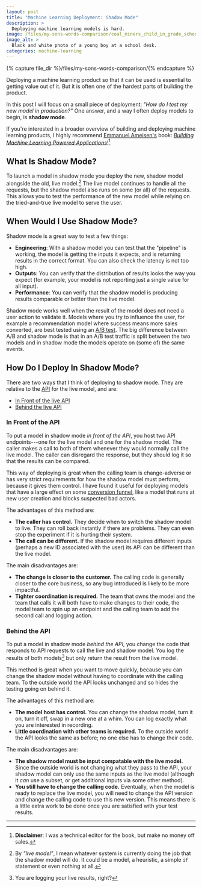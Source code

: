 ```yaml
---
layout: post
title: "Machine Learning Deployment: Shadow Mode"
description: >
  Deploying machine learning models is hard.
image: /files/my-sons-words-comparison/coal_miners_child_in_grade_school_lejunior_harlan_county_kentucky.jpg
image_alt: >
  Black and white photo of a young boy at a school desk.
categories: machine-learning
---
```


{% capture file_dir %}/files/my-sons-words-comparison/{% endcapture %}

Deploying a machine learning product so that it can be used is essential to
getting value out of it. But it is often one of the hardest parts of building
the product.

In this post I will focus on a small piece of deployment: _"How do I test my
new model in production?"_ One answer, and a way I often deploy models to
begin, is **shadow mode**.

If you're interested in a broader overview of building and deploying machine
learning products, I highly recommend [Emmanuel Ameisen's][manu] book:
[_Building Machine Learning Powered Applications_][book]![^1]

[manu]: https://mlpowered.com/
[book]: https://mlpowered.com/book/


## What Is Shadow Mode?

To launch a model in shadow mode you deploy the new, shadow model alongside
the old, live model.[^2] The live model continues to handle all the requests,
but the shadow model also runs on some (or all) of the requests. This allows
you to test the performance of the new model while relying on the
tried-and-true live model to serve the user.

## When Would I Use Shadow Mode?

Shadow mode is a great way to test a few things:

- **Engineering**: With a shadow model you can test that the "pipeline" is
working, the model is getting the inputs it expects, and is returning results
in the correct format. You can also check the latency is not too high.
- **Outputs**: You can verify that the distribution of results looks the way
you expect (for example, your model is not reporting just a single value for
all input).
- **Performance**: You can verify that the shadow model is producing results
comparable or better than the live model.

Shadow mode works well when the result of the model does not need a user
action to validate it. Models where you try to influence the user, for example
a recommendation model where success means more sales converted, are best
tested using an [A/B test][ab]. The big difference between A/B and shadow mode
is that in an A/B test traffic is split between the two models and in shadow
mode the models operate on (some of) the same events.

[ab]: https://en.wikipedia.org/wiki/A/B_testing

## How Do I Deploy In Shadow Mode?

There are two ways that I think of deploying to shadow mode. They are relative
to the [API][api] for the live model, and are:

[api]: https://en.wikipedia.org/wiki/Application_programming_interface

- [In Front of the live API][front]
- [Behind the live API][behind]

[front]: #in-front-of-the-api
[behind]: #behind-the-api

### In Front of the API

To put a model in shadow mode _in front of the API_, you host two API
endpoints---one for the live model and one for the shadow model. The caller
makes a call to both of them whenever they would normally call the live model.
The caller can disregard the response, but they should log it so that the
results can be compared.

This way of deploying is great when the calling team is change-adverse or has
very strict requirements for how the shadow model must perform, because it
gives them control. I have found it useful for deploying models that have a
large effect on some [conversion funnel][funnel], like a model that runs at
new user creation and blocks suspected bad actors.

[funnel]: https://en.wikipedia.org/wiki/Conversion_funnel

The advantages of this method are:

- **The caller has control.** They decide when to switch the shadow model to
live. They can roll back instantly if there are problems. They can even stop
the experiment if it is hurting their system. 
- **The call can be different.** If the shadow model requires different inputs
(perhaps a new ID associated with the user) its API can be different than the
live model.

The main disadvantages are: 

- **The change is closer to the customer.** The calling code is generally
closer to the core business, so any bug introduced is likely to be more
impactful. 
- **Tighter coordination is required.** The team that owns the model and the
team that calls it will both have to make changes to their code, the model
team to spin up an endpoint and the calling team to add the second call and
logging action.

### Behind the API

To put a model in shadow mode _behind the API_, you change the code that
responds to API requests to call the live and shadow model. You log the
results of both models[^3] but only return the result from the live model.

This method is great when you want to move quickly, because you can change the
shadow model without having to coordinate with the calling team. To the
outside world the API looks unchanged and so hides the testing going on behind
it.

The advantages of this method are:

- **The model host has control.** You can change the shadow model, turn it
on, turn it off, swap in a new one at a whim. You can log exactly what you are
interested in recording.
- **Little coordination with other teams is required.** To the outside world
the API looks the same as before; no one else has to change their code.

The main disadvantages are:

- **The shadow model must be input compatable with the live model.** Since the
outside world is not changing what they pass to the API, your shadow model can
only use the same inputs as the live model (although it _can_ use a subset, or
get additional inputs via some other method).
- **You still have to change the calling code.** Eventually, when the model is
ready to replace the live model, you will need to change the API version and
change the calling code to use this new version. This means there is a little
extra work to be done once you are satisfied with your test results.

---

[^1]: **Disclaimer**: I was a technical editor for the book, but make no money off sales.
[^2]: By _"live model"_, I mean whatever system is currently doing the job that the shadow model will do. It could be a model, a heuristic, a simple `if` statement or even nothing at all.
[^3]: You are logging your live results, right?
